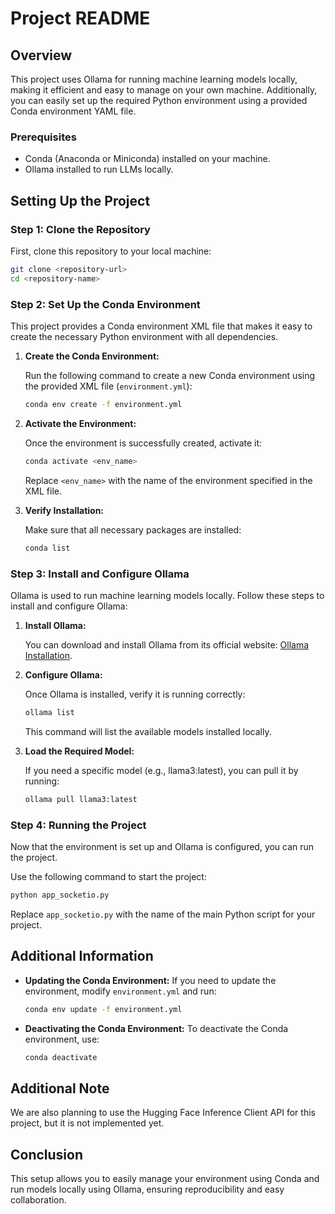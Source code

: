 # Project README

## Overview

This project uses Ollama for running machine learning models locally, making it efficient and easy to manage on your own machine. Additionally, you can easily set up the required Python environment using a provided Conda environment YAML file.

### Prerequisites

- Conda (Anaconda or Miniconda) installed on your machine.
- Ollama installed to run LLMs locally.

## Setting Up the Project

### Step 1: Clone the Repository

First, clone this repository to your local machine:

```sh
git clone <repository-url>
cd <repository-name>
```

### Step 2: Set Up the Conda Environment

This project provides a Conda environment XML file that makes it easy to create the necessary Python environment with all dependencies.

1. **Create the Conda Environment:**

   Run the following command to create a new Conda environment using the provided XML file (`environment.yml`):

   ```sh
   conda env create -f environment.yml
   ```

2. **Activate the Environment:**

   Once the environment is successfully created, activate it:

   ```sh
   conda activate <env_name>
   ```

   Replace `<env_name>` with the name of the environment specified in the XML file.

3. **Verify Installation:**

   Make sure that all necessary packages are installed:

   ```sh
   conda list
   ```

### Step 3: Install and Configure Ollama

Ollama is used to run machine learning models locally. Follow these steps to install and configure Ollama:

1. **Install Ollama:**

   You can download and install Ollama from its official website: [Ollama Installation](https://ollama.com/docs/installation).

2. **Configure Ollama:**

   Once Ollama is installed, verify it is running correctly:

   ```sh
   ollama list
   ```

   This command will list the available models installed locally.

3. **Load the Required Model:**



   If you need a specific model (e.g., llama3\:latest), you can pull it by running:

   ```sh
   ollama pull llama3:latest
   ```

### Step 4: Running the Project

Now that the environment is set up and Ollama is configured, you can run the project.

Use the following command to start the project:

```sh
python app_socketio.py
```

Replace `app_socketio.py` with the name of the main Python script for your project.

## Additional Information

- **Updating the Conda Environment:** If you need to update the environment, modify `environment.yml` and run:

  ```sh
  conda env update -f environment.yml
  ```

- **Deactivating the Conda Environment:** To deactivate the Conda environment, use:

  ```sh
  conda deactivate
  ```

## Additional Note

We are also planning to use the Hugging Face Inference Client API for this project, but it is not implemented yet.

## Conclusion

This setup allows you to easily manage your environment using Conda and run models locally using Ollama, ensuring reproducibility and easy collaboration.


